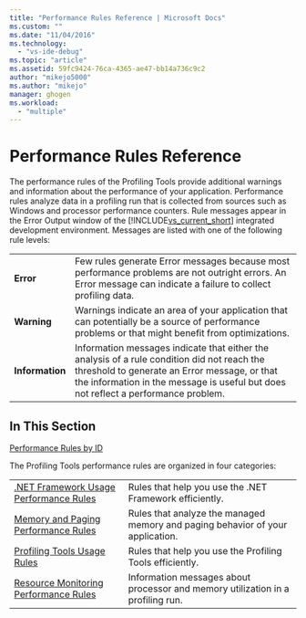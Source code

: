 ```yaml
---
title: "Performance Rules Reference | Microsoft Docs"
ms.custom: ""
ms.date: "11/04/2016"
ms.technology: 
  - "vs-ide-debug"
ms.topic: "article"
ms.assetid: 59fc9424-76ca-4365-ae47-bb14a736c9c2
author: "mikejo5000"
ms.author: "mikejo"
manager: ghogen
ms.workload: 
  - "multiple"
---
```

# Performance Rules Reference
The performance rules of the Profiling Tools provide additional warnings and information about the performance of your application. Performance rules analyze data in a profiling run that is collected from sources such as Windows and processor performance counters. Rule messages appear in the Error Output window of the [!INCLUDE[vs_current_short](../code-quality/includes/vs_current_short_md.md)] integrated development environment. Messages are listed with one of the following rule levels:  
  
|||  
|-|-|  
|**Error**|Few rules generate Error messages because most performance problems are not outright errors. An Error message can indicate a failure to collect profiling data.|  
|**Warning**|Warnings indicate an area of your application that can potentially be a source of performance problems or that might benefit from optimizations.|  
|**Information**|Information messages indicate that either the analysis of a rule condition did not reach the threshold to generate an Error message, or that the information in the message is useful but does not reflect a performance problem.|  
  
## In This Section  
 [Performance Rules by ID](../profiling/performance-rules-by-id.md)  
  
 The Profiling Tools performance rules are organized in four categories:  
  
|||  
|-|-|  
|[.NET Framework Usage Performance Rules](../profiling/dotnet-framework-usage-performance-rules.md)|Rules that help you use the .NET Framework efficiently.|  
|[Memory and Paging Performance Rules](../profiling/memory-and-paging-performance-rules.md)|Rules that analyze the managed memory and paging behavior of your application.|  
|[Profiling Tools Usage Rules](../profiling/profiling-tools-usage-rules.md)|Rules that help you use the Profiling Tools efficiently.|  
|[Resource Monitoring Performance Rules](../profiling/resource-monitoring-performance-rules.md)|Information messages about processor and memory utilization in a profiling run.|